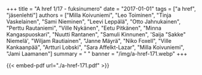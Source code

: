 +++
title = "A href 1/17 - fuksinumero"
date = "2017-01-01"
tags = ["a href", "jäsenlehti"]
authors = ["Milla Koivuniemi", "Leo Toiminen", "Tinja Vaskelainen", "Sami Nieminen", "Leevi Leppälä", "Otto Jahnukainen", "Perttu Rautaniemi", "Ville Nykänen", "Eetu Pitkänen", "Minna Kangaspuoskari", "Nuutti Rantanen", "Samuli Kinnunen", 'Saija "Sakke" Niemelä', "Wiljam Rautiainen", "Janne Mäyrä", "Niko Foxell", "Ville Kankaanpää", "Artturi Lobski", "Sara Affelkt-Lazar", "Milla Koivuniemi", "Jami Laamanen"]
summary = " "
banner = "/img/a-href-171.webp"
+++

{{< embed-pdf url="./a-href-171.pdf" >}}

